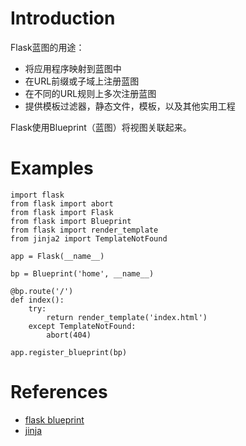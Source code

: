# Introduction

Flask蓝图的用途：

* 将应用程序映射到蓝图中
* 在URL前缀或子域上注册蓝图
* 在不同的URL规则上多次注册蓝图
* 提供模板过滤器，静态文件，模板，以及其他实用工程

Flask使用Blueprint（蓝图）将视图关联起来。

# Examples

```
import flask
from flask import abort
from flask import Flask
from flask import Blueprint
from flask import render_template
from jinja2 import TemplateNotFound

app = Flask(__name__)

bp = Blueprint('home', __name__)

@bp.route('/')
def index():
    try:
        return render_template('index.html')
    except TemplateNotFound:
        abort(404)

app.register_blueprint(bp)
```

# References

* [flask blueprint](http://flask.pocoo.org/docs/0.12/blueprints/)
* [jinja](http://jinja.pocoo.org/)